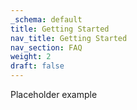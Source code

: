 ```yaml
---
_schema: default
title: Getting Started
nav_title: Getting Started
nav_section: FAQ
weight: 2
draft: false
---
```

Placeholder example